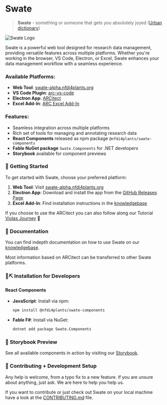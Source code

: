 # Swate

> **Swate** - something or someone that gets you absolutely joyed ([Urban dictionary](https://www.urbandictionary.com/define.php?term=swate))

![Swate Logo](https://raw.githubusercontent.com/nfdi4plants/Branding/refs/heads/master/logos/Swate/Swate_logo_bg_transparent.svg)

Swate is a powerful web tool designed for research data management, providing versatile features across multiple platforms. Whether you're working in the browser, VS Code, Electron, or Excel, Swate enhances your data management workflow with a seamless experience.

### Available Platforms:

-   **Web Tool**: [swate-alpha.nfdi4plants.org](https://swate-alpha.nfdi4plants.org)
-   **VS Code Plugin**: [arc-vs-code](https://github.com/nfdi4plants/arc-vs-code)
-   **Electron App**: [ARCitect](https://github.com/nfdi4plants/ARCitect)
-   **Excel Add-In**: [ARC Excel Add-In](https://nfdi4plants.github.io/nfdi4plants.knowledgebase/guides/annotate-in-excel/)

### Features:

-   Seamless integration across multiple platforms
-   Rich set of tools for managing and annotating research data
-   **React Components** released as npm package `@nfdi4plants/swate-components`
-   **Fable NuGet package** `Swate.Components` for .NET developers
-   **Storybook** available for component previews

### 🚀 Getting Started

To get started with Swate, choose your preferred platform:

1. **Web Tool**: Visit [swate-alpha.nfdi4plants.org](https://swate-alpha.nfdi4plants.org)
2. **Electron App**: Download and install the app from the [GitHub Releases Page](https://github.com/nfdi4plants/ARCitect/releases)
3. **Excel Add-In**: Find installation instructions in the [knowledgebase](https://nfdi4plants.github.io/nfdi4plants.knowledgebase/guides/annotate-in-excel/)

If you choose to use the ARCitect you can also follow along our Tutorial [Violas Journey](https://nfdi4plants.github.io/nfdi4plants.knowledgebase/start-here/) 🪻

### 📖 Documentation

You can find indepth documentation on how to use Swate on our [knowledgebase](https://nfdi4plants.github.io/nfdi4plants.knowledgebase/).

Most information based on ARCitect can be transferred to other Swate platforms.

### 🔨⛏️ Installation for Developers

#### React Components

-   **JavaScript**:
    Install via npm:

    ```bash
    npm install @nfdi4plants/swate-components
    ```

-   **Fable F#**:
    Install via NuGet:
    ```bash
    dotnet add package Swate.Components
    ```

### 📖 Storybook Preview

See all available components in action by visiting our [Storybook](https://nfdi4plants.github.io/Swate/).

### 🌱 Contributing + Development Setup

Any help is welcome, from a typo fix to a new feature. If you are unsure about anything, just ask. We are here to help you help us.

If you want to contribute or just check out Swate on your local machine have a look at the [CONTRIBUTING.md](CONTRIBUTING.md) file.
